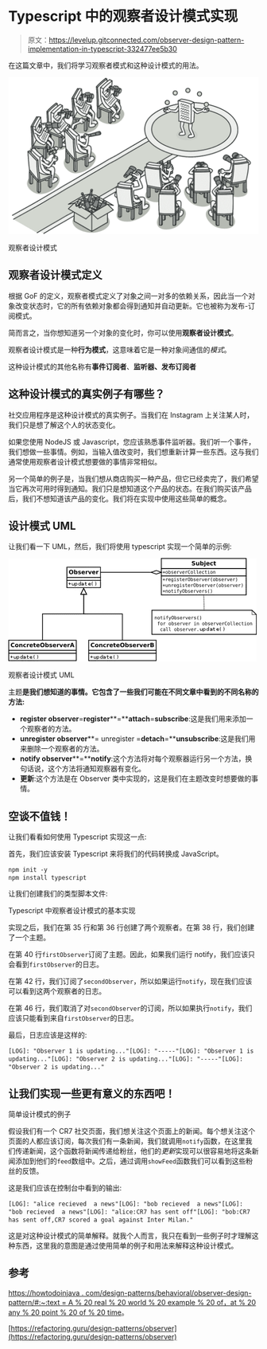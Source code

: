# Typescript 中的观察者设计模式实现

> 原文：<https://levelup.gitconnected.com/observer-design-pattern-implementation-in-typescript-332477ee5b30>

在这篇文章中，我们将学习观察者模式和这种设计模式的用法。

![](img/b3f44fd7aab6f1bb4458e83ebd84c1ae.png)

观察者设计模式

## 观察者设计模式定义

根据 GoF 的定义，观察者模式定义了对象之间一对多的依赖关系，因此当一个对象改变状态时，它的所有依赖对象都会得到通知并自动更新。它也被称为发布-订阅模式。

简而言之，当你想知道另一个对象的变化时，你可以使用**观察者设计模式**。

观察者设计模式是一种**行为模式**，这意味着它是一种对象间通信的*模式*。

这种设计模式的其他名称有**事件订阅者**、**监听器、发布订阅者**

## **这种设计模式的真实例子有哪些？**

社交应用程序是这种设计模式的真实例子。当我们在 Instagram 上关注某人时，我们只是想了解这个人的状态变化。

如果您使用 NodeJS 或 Javascript，您应该熟悉事件监听器。我们听一个事件，我们想做一些事情。例如，当输入值改变时，我们想重新计算一些东西。这与我们通常使用观察者设计模式想要做的事情非常相似。

另一个简单的例子是，当我们想从商店购买一种产品，但它已经卖完了，我们希望当它再次可用时得到通知。我们只是想知道这个产品的状态。在我们购买该产品后，我们不想知道该产品的变化。我们将在实现中使用这些简单的概念。

## 设计模式 UML

让我们看一下 UML，然后，我们将使用 typescript 实现一个简单的示例:

![](img/446d89560b7ad353bbe43af831aecd44.png)

观察者设计模式 UML

主题**是我们想知道的事情。它包含了一些我们可能在不同文章中看到的不同名称的方法:**

*   **register observer**=**register****=****attach**=**subscribe**:这是我们用来添加一个观察者的方法。
*   **unregister observer****= unregister =****detach****=****unsubscribe**:这是我们用来删除一个观察者的方法。
*   **notify observer****=****notify**:这个方法将对每个观察器运行另一个方法，换句话说，这个方法将通知观察器有变化。
*   **更新**:这个方法是在 Observer 类中实现的，这是我们在主题改变时想要做的事情。

## 空谈不值钱！

让我们看看如何使用 Typescript 实现这一点:

首先，我们应该安装 Typescript 来将我们的代码转换成 JavaScript。

```
npm init -y
npm install typescript
```

让我们创建我们的类型脚本文件:

Typescript 中观察者设计模式的基本实现

实现之后，我们在第 35 行和第 36 行创建了两个观察者。在第 38 行，我们创建了一个主题。

在第 40 行`firstObserver`订阅了主题。因此，如果我们运行 notify，我们应该只会看到`firstObserver`的日志。

在第 42 行，我们订阅了`secondObserver`，所以如果运行`notify`，现在我们应该可以看到这两个观察者的日志。

在第 46 行，我们取消了对`secondObserver`的订阅，所以如果执行`notify`，我们应该只能看到来自`firstObserver`的日志。

最后，日志应该是这样的:

```
[LOG]: "Observer 1 is updating..."[LOG]: "-----"[LOG]: "Observer 1 is updating..."[LOG]: "Observer 2 is updating..."[LOG]: "-----"[LOG]: "Observer 2 is updating..."
```

## **让我们实现一些更有意义的东西吧！**

简单设计模式的例子

假设我们有一个 CR7 社交页面，我们想关注这个页面上的新闻。每个想关注这个页面的人都应该订阅，每次我们有一条新闻，我们就调用`notify`函数，在这里我们传递新闻，这个函数将新闻传递给粉丝，他们的*更新*实现可以很容易地将这条新闻添加到他们的`feed`数组中。之后，通过调用`showFeed`函数我们可以看到这些粉丝的反馈。

这是我们应该在控制台中看到的输出:

```
[LOG]: "alice recieved  a news"[LOG]: "bob recieved  a news"[LOG]: "bob recieved  a news"[LOG]: "alice:CR7 has sent off"[LOG]: "bob:CR7 has sent off,CR7 scored a goal against Inter Milan."
```

这是对这种设计模式的简单解释。就我个人而言，我只在看到一些例子时才理解这种东西，这里我的意图是通过使用简单的例子和用法来解释这种设计模式。

## 参考

[https://howtodoinjava . com/design-patterns/behavioral/observer-design-pattern/#:~:text = A % 20 real % 20 world % 20 example % 20 of，at % 20 any % 20 point % 20 of % 20 time](https://howtodoinjava.com/design-patterns/behavioral/observer-design-pattern/#:~:text=A%20real%20world%20example%20of,at%20any%20point%20of%20time)。

[https://refactoring.guru/design-patterns/observer](https://refactoring.guru/design-patterns/observer)